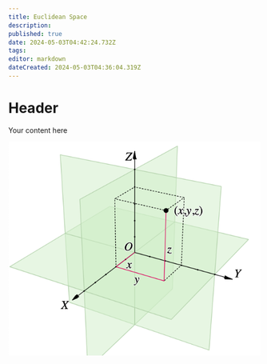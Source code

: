 ```yaml
---
title: Euclidean Space
description: 
published: true
date: 2024-05-03T04:42:24.732Z
tags: 
editor: markdown
dateCreated: 2024-05-03T04:36:04.319Z
---
```


# Header
Your content here

![euclidean-space.png](/images/euclidean-space.png)